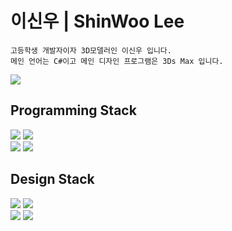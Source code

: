 <h1>이신우 | ShinWoo Lee</h2>

~~~
고등학생 개발자이자 3D모델러인 이신우 입니다.
메인 언어는 C#이고 메인 디자인 프로그램은 3Ds Max 입니다.
~~~
<p align="left">
  <a href="https://blog.naver.com/satellite_07"><img src="https://img.shields.io/badge/-Blog-03C75A?style=for-the-badge&logo=Naver&logoColor=white"/></a>
  <br>
</p>

<h2 align="left">Programming Stack</h2>
<p align="left">
  <img src="https://img.shields.io/badge/Csharp-239120.svg?style=for-the-badge&logo=Csharp&logoColor=while">
  <img src="https://img.shields.io/badge/Unity-222324?style=for-the-badge&logo=unity&logoColor=white "/>
  <br>
  <img src="https://img.shields.io/badge/JavaScript-F7DF1E?style=for-the-badge&logo=javascript&logoColor=white "/>
  <img src="https://img.shields.io/badge/Python-3776AB?style=for-the-badge&logo=python&logoColor=white"/>
  <br>
</p>
<h2 align="left">Design Stack</h2>
<p align="left">
  <img src="https://img.shields.io/badge/3DsMax-00B2A5?style=for-the-badge&logo=autodesk&logoColor=white "/>
  <img src="https://img.shields.io/badge/Blender-EA7600?style=for-the-badge&logo=Blender&logoColor=white "/>
  <br>
  <img src="https://img.shields.io/badge/Photoshop-31A8FF?style=for-the-badge&logo=adobephotoshop&logoColor=white "/>
  <img src="https://img.shields.io/badge/Figma-F24E1E?style=for-the-badge&logo=figma&logoColor=white "/>
  <br>
</p>

</div>
